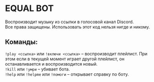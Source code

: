 # EQUAL BOT

Воспроизводит музыку из ссылки в голосовой канал Discord.  
Все права защищены. Использовать этот код нельзя нигде и никому.

## Команды:

`!play <ссылка>` или `!включи <ссылка>` – воспроизводит плейлист. При этом если в текущей момент играет другой плейлист, он останавливается и воспроизводится новый.  
`!kill` или `!умри` – убивает бота.  
`!help` или `!helpme` или `!помоги` – открывает справку по боту.  